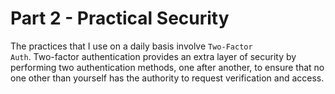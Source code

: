 # Part 2 - Practical Security
The practices that I use on a daily basis involve <code>Two-Factor Auth</code>. Two-factor authentication provides an extra layer of security by performing two authentication methods, one after another, to ensure that no one other than yourself has the authority to request verification and access.
